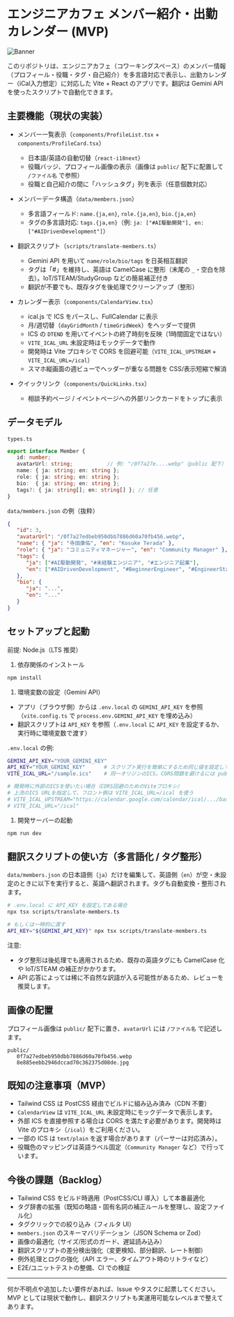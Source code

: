 # エンジニアカフェ メンバー紹介・出勤カレンダー (MVP)

![Banner](https://github.com/user-attachments/assets/0aa67016-6eaf-458a-adb2-6e31a0763ed6)

このリポジトリは、エンジニアカフェ（コワーキングスペース）のメンバー情報（プロフィール・役職・タグ・自己紹介）を多言語対応で表示し、出勤カレンダー（iCal入力想定）に対応した Vite + React のアプリです。翻訳は Gemini API を使ったスクリプトで自動化できます。

## 主要機能（現状の実装）

- メンバー一覧表示（`components/ProfileList.tsx` + `components/ProfileCard.tsx`）
  - 日本語/英語の自動切替（`react-i18next`）
  - 役職バッジ、プロフィール画像の表示（画像は `public/` 配下に配置して `/ファイル名` で参照）
  - 役職と自己紹介の間に「ハッシュタグ」列を表示（任意個数対応）

- メンバーデータ構造（`data/members.json`）
  - 多言語フィールド: `name.{ja,en}`, `role.{ja,en}`, `bio.{ja,en}`
  - タグの多言語対応: `tags.{ja,en}`（例: `ja: ["#AI駆動開発"], en: ["#AIDrivenDevelopment"]`）

- 翻訳スクリプト（`scripts/translate-members.ts`）
  - Gemini API を用いて `name/role/bio/tags` を日英相互翻訳
  - タグは「#」を維持し、英語は CamelCase に整形（末尾の `_`・空白を除去）。IoT/STEAM/StudyGroup などの簡易補正付き
  - 翻訳が不要でも、既存タグを後処理でクリーンアップ（整形）

- カレンダー表示（`components/CalendarView.tsx`）
  - ical.js で ICS をパースし、FullCalendar に表示
  - 月/週切替（`dayGridMonth` / `timeGridWeek`）をヘッダーで提供
  - ICS の `DTEND` を用いてイベントの終了時刻を反映（1時間固定ではない）
  - `VITE_ICAL_URL` 未設定時はモックデータで動作
  - 開発時は Vite プロキシで CORS を回避可能（`VITE_ICAL_UPSTREAM` + `VITE_ICAL_URL=/ical`）
  - スマホ縦画面の週ビューでヘッダーが重なる問題を CSS/表示短縮で解消

- クイックリンク（`components/QuickLinks.tsx`）
  - 相談予約ページ / イベントページへの外部リンクカードをトップに表示

## データモデル

`types.ts`

```ts
export interface Member {
   id: number;
   avatarUrl: string;           // 例: "/0f7a27e....webp"（public 配下）
   name: { ja: string; en: string };
   role: { ja: string; en: string };
   bio:  { ja: string; en: string };
   tags?: { ja: string[]; en: string[] }; // 任意
}
```

`data/members.json` の例（抜粋）

```json
{
   "id": 3,
   "avatarUrl": "/0f7a27edbeb950dbb7886d60a70fb456.webp",
   "name": { "ja": "寺田康佑", "en": "Kosuke Terada" },
   "role": { "ja": "コミュニティマネージャー", "en": "Community Manager" },
   "tags": {
      "ja": ["#AI駆動開発", "#未経験エンジニア", "#エンジニア起業"],
      "en": ["#AIDrivenDevelopment", "#BeginnerEngineer", "#EngineerStartup"]
   },
   "bio": {
      "ja": "...",
      "en": "..."
   }
}
```

## セットアップと起動

前提: Node.js（LTS 推奨）

1. 依存関係のインストール

```bash
npm install
```

1. 環境変数の設定（Gemini API）

- アプリ（ブラウザ側）からは `.env.local` の `GEMINI_API_KEY` を参照（`vite.config.ts` で `process.env.GEMINI_API_KEY` を埋め込み）
- 翻訳スクリプトは `API_KEY` を参照（`.env.local` に `API_KEY` を設定するか、実行時に環境変数で渡す）

`.env.local` の例:

```bash
GEMINI_API_KEY="YOUR_GEMINI_KEY"
API_KEY="YOUR_GEMINI_KEY"      # スクリプト実行を簡単にするため同じ値を設定しておくと便利
VITE_ICAL_URL="/sample.ics"    # 同一オリジンのICS。CORS問題を避けるには public/ 配下に置くのが安全

# 開発時に外部のICSを使いたい場合（CORS回避のためのViteプロキシ）
# 上流のICS URLを指定して、フロント側は VITE_ICAL_URL=/ical を使う
# VITE_ICAL_UPSTREAM="https://calendar.google.com/calendar/ical/.../basic.ics"
# VITE_ICAL_URL="/ical"
```

1. 開発サーバーの起動

```bash
npm run dev
```

## 翻訳スクリプトの使い方（多言語化 / タグ整形）

`data/members.json` の日本語側（`ja`）だけを編集して、英語側（`en`）が空・未設定のときに以下を実行すると、英語へ翻訳されます。タグも自動変換・整形されます。

```bash
# .env.local に API_KEY を設定してある場合
npx tsx scripts/translate-members.ts

# もしくは一時的に渡す
API_KEY="${GEMINI_API_KEY}" npx tsx scripts/translate-members.ts
```

注意:

- タグ整形は後処理でも適用されるため、既存の英語タグにも CamelCase 化や IoT/STEAM の補正がかかります。
- API 応答によっては稀に不自然な訳語が入る可能性があるため、レビューを推奨します。

## 画像の配置

プロフィール画像は `public/` 配下に置き、`avatarUrl` には `/ファイル名` で記述します。

```text
public/
   0f7a27edbeb950dbb7886d60a70fb456.webp
   8e885eebb2946dccad70c362375d08de.jpg
```

## 既知の注意事項（MVP）

- Tailwind CSS は PostCSS 経由でビルドに組み込み済み（CDN 不要）
- `CalendarView` は `VITE_ICAL_URL` 未設定時にモックデータで表示します。
- 外部 ICS を直接参照する場合は CORS を満たす必要があります。開発時は Vite のプロキシ（`/ical`）をご利用ください。
- 一部の ICS は `text/plain` を返す場合があります（パーサーは対応済み）。
- 役職色のマッピングは英語ラベル固定（`Community Manager` など）で行っています。

## 今後の課題（Backlog）

- Tailwind CSS をビルド時適用（PostCSS/CLI 導入）して本番最適化
- タグ辞書の拡張（既知の略語・固有名詞の補正ルールを整理し、設定ファイル化）
- タグクリックでの絞り込み（フィルタ UI）
- `members.json` のスキーマバリデーション（JSON Schema or Zod）
- 画像の最適化（サイズ/形式のガード、遅延読み込み）
- 翻訳スクリプトの差分検出強化（変更検知、部分翻訳、レート制御）
- 例外処理とログの強化（API エラー、タイムアウト時のリトライなど）
- E2E/ユニットテストの整備、CI での検証

---

何か不明点や追加したい要件があれば、Issue やタスクに起票してください。MVP としては現状で動作し、翻訳スクリプトも実運用可能なレベルまで整えてあります。
